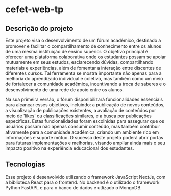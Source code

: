 # cefet-web-tp

## Descrição do projeto
Este projeto visa o desenvolvimento de um fórum acadêmico, destinado a promover e facilitar o compartilhamento de conhecimento entre os alunos de uma mesma instituição de ensino superior. O objetivo principal é oferecer uma plataforma colaborativa onde os estudantes possam se apoiar mutuamente em seus estudos, esclarecendo dúvidas, compartilhando materiais e experiências, além de fomentar a interação entre discentes de diferentes cursos. Tal ferramenta se mostra importante não apenas para a melhoria do aprendizado individual e coletivo, mas também como um meio de fortalecer a comunidade acadêmica, incentivando a troca de saberes e o desenvolvimento de uma rede de apoio entre os alunos.

Na sua primeira versão, o fórum disponibilizará funcionalidades essenciais para alcançar esses objetivos, incluindo: a publicação de novos conteúdos, a visualização de publicações existentes, a avaliação de conteúdos por meio de 'likes' ou classificações similares, e a busca por publicações específicas. Estas funcionalidades foram escolhidas para assegurar que os usuários possam não apenas consumir conteúdo, mas também contribuir ativamente para a comunidade acadêmica, criando um ambiente rico em informações e suporte mútuo. O sucesso deste projeto poderá abrir portas para futuras implementações e melhorias, visando ampliar ainda mais o seu impacto positivo na experiência educacional dos estudantes.

## Tecnologias
Esse projeto é desenvolvido utilizando o framework JavaScript NextJs, com a biblioteca React para o frontend. No backend é o utilizado o framework Python FastAPI, e para o banco de dados é utlizado o MongoDB.  